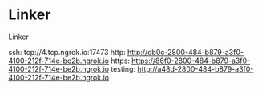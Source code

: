 # Linker
Linker

ssh: tcp://4.tcp.ngrok.io:17473 
http: http://db0c-2800-484-b879-a3f0-4100-212f-714e-be2b.ngrok.io 
https: https://86f0-2800-484-b879-a3f0-4100-212f-714e-be2b.ngrok.io 
testing: http://a48d-2800-484-b879-a3f0-4100-212f-714e-be2b.ngrok.io 